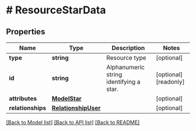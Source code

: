 # # ResourceStarData

## Properties

Name | Type | Description | Notes
------------ | ------------- | ------------- | -------------
**type** | **string** | Resource type | [optional]
**id** | **string** | Alphanumeric string identifying a star. | [optional] [readonly]
**attributes** | [**ModelStar**](ModelStar.md) |  | [optional]
**relationships** | [**RelationshipUser**](RelationshipUser.md) |  | [optional]

[[Back to Model list]](../../README.md#models) [[Back to API list]](../../README.md#endpoints) [[Back to README]](../../README.md)
